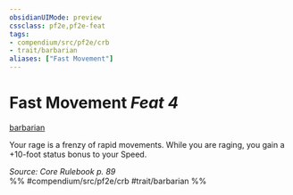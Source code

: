 ```yaml
---
obsidianUIMode: preview
cssclass: pf2e,pf2e-feat
tags:
- compendium/src/pf2e/crb
- trait/barbarian
aliases: ["Fast Movement"]
---
```

# Fast Movement  *Feat 4*  
[barbarian](/rules/traits/barbarian.md)  


Your rage is a frenzy of rapid movements. While you are raging, you gain a +10-foot status bonus to your Speed.

*Source: Core Rulebook p. 89*  
%% #compendium/src/pf2e/crb #trait/barbarian %%